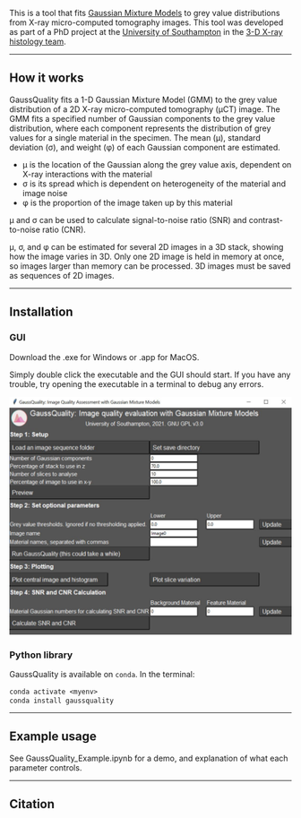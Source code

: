 This is a tool that fits [Gaussian Mixture Models](https://scikit-learn.org/stable/modules/mixture.html) to grey value distributions from X-ray micro-computed tomography images. This tool was developed as part of a PhD project at the [University of Southampton](https://www.southampton.ac.uk/) in the [3-D X-ray histology team](https://www.southampton.ac.uk/muvis/xrh/xrh-intro.page).

---

## How it works

GaussQuality fits a 1-D Gaussian Mixture Model (GMM) to the grey value distribution of a 2D X-ray micro-computed tomography (&mu;CT) image. The GMM fits a specified number of Gaussian components to the grey value distribution, where each component represents the distribution of grey values for a single material in the specimen. The mean (&mu;), standard deviation (&sigma;), and weight (&phi;) of each Gaussian component are estimated.

* &mu; is the location of the Gaussian along the grey value axis, dependent on X-ray interactions with the material
* &sigma; is its spread which is dependent on heterogeneity of the material and image noise
* &phi; is the proportion of the image taken up by this material

&mu; and &sigma; can be used to calculate signal-to-noise ratio (SNR) and contrast-to-noise ratio (CNR).

&mu;, &sigma;, and &phi; can be estimated for several 2D images in a 3D stack, showing how the image varies in 3D. Only one 2D image is held in memory at once, so images larger than memory can be processed. 3D images must be saved as sequences of 2D images.

---

## Installation

### GUI

Download the .exe for Windows or .app for MacOS. 

Simply double click the executable and the GUI should start. If you have any trouble, try opening the executable in a terminal to debug any errors.

![GaussQuality GUI](gq_gui.JPG)

### Python library

GaussQuality is available on ```conda```. In the terminal:

```
conda activate <myenv>
conda install gaussquality
```

---

## Example usage

See GaussQuality_Example.ipynb for a demo, and explanation of what each parameter controls.

---

## Citation


